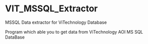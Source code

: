# VIT_MSSQL_Extractor
MSSQL Data extractor for ViTechnology Database

Program which able you to get data from ViTechnology AOI MS SQL DataBase
